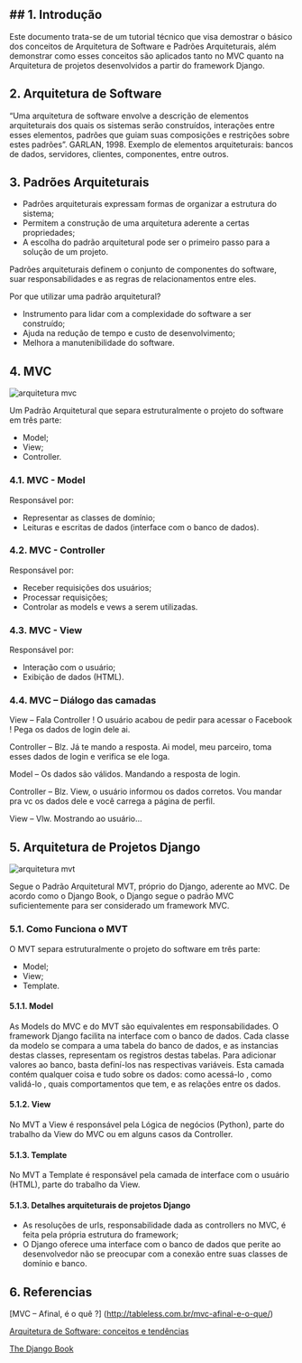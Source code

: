 ## ## 1. Introdução

Este documento trata-se de um tutorial técnico que visa demostrar o básico dos conceitos de Arquitetura de Software e Padrões Arquiteturais, além demonstrar como esses conceitos são aplicados tanto no MVC quanto na Arquitetura de projetos desenvolvidos a partir do framework Django.

## 2. Arquitetura de Software
“Uma arquitetura de software envolve a descrição de elementos arquiteturais dos quais os sistemas serão construídos, interações entre esses elementos, padrões que guiam suas composições e restrições sobre estes padrões”. GARLAN, 1998.
Exemplo de elementos arquiteturais: bancos de dados, servidores, clientes, componentes, entre outros.

## 3. Padrões Arquiteturais
* Padrões arquiteturais expressam formas de organizar a estrutura do sistema;
* Permitem a construção de uma arquitetura aderente a certas propriedades;
* A escolha do padrão arquitetural pode ser o primeiro passo para a solução de um projeto.

Padrões arquiteturais definem o conjunto de componentes do software, suar responsabilidades e as regras de relacionamentos entre eles.

Por que utilizar uma padrão arquitetural?
* Instrumento para lidar com a complexidade do software a ser construído;
* Ajuda na redução de tempo e custo de desenvolvimento;
* Melhora a manutenibilidade do software.

## 4. MVC

![arquitetura mvc](https://upload.wikimedia.org/wikipedia/commons/b/b5/ModelViewControllerDiagram2.svg)

Um Padrão Arquitetural que separa estruturalmente o projeto do software em três parte:

* Model;
* View;
* Controller.

### 4.1. MVC - Model

Responsável por:
* Representar as classes de domínio;
* Leituras e escritas de dados (interface com o banco de dados).

### 4.2. MVC - Controller

Responsável por:
* Receber requisições dos usuários;
* Processar requisições;
* Controlar as models e vews a serem utilizadas.

### 4.3. MVC - View

Responsável por:
* Interação com o usuário;
* Exibição de dados (HTML).

### 4.4. MVC – Diálogo das camadas

View – Fala Controller ! O usuário acabou de pedir para acessar o Facebook ! Pega os dados de login dele ai.

Controller – Blz. Já te mando a resposta. Ai model, meu parceiro, toma esses dados de login e verifica se ele loga.

Model – Os dados são válidos. Mandando a resposta de login.

Controller – Blz. View, o usuário informou os dados corretos. Vou mandar pra vc os dados dele e você carrega a página de perfil.

View – Vlw. Mostrando ao usuário…

## 5. Arquitetura de Projetos Django

![arquitetura mvt](http://wiki.expertiza.ncsu.edu/images/0/01/Django_arch.JPG)

Segue o Padrão Arquitetural MVT, próprio do Django, aderente ao MVC.
De acordo como o Django Book, o Django segue o padrão MVC suficientemente para ser considerado um framework MVC.

### 5.1. Como Funciona o MVT
O MVT separa estruturalmente o projeto do software em três parte:
* Model;
* View;
* Template.

#### 5.1.1. Model
As Models do MVC e do MVT são equivalentes em responsabilidades.
O framework Django facilita na interface com o banco de dados. Cada classe da modelo se compara a uma tabela do banco de dados, e as instancias destas classes, representam os registros destas tabelas. Para adicionar valores ao banco, basta definí-los nas respectivas variáveis.
Esta camada contém qualquer coisa e tudo sobre os dados: como acessá-lo , como validá-lo , quais comportamentos que tem, e as relações entre os dados.

#### 5.1.2. View
No MVT a View é responsável pela Lógica de negócios (Python), parte do trabalho da View do MVC ou em alguns casos da Controller.

#### 5.1.3. Template
No MVT a Template é responsável pela camada de interface com o usuário (HTML), parte do trabalho da View.

#### 5.1.3. Detalhes arquiteturais de projetos Django
* As resoluções de urls, responsabilidade dada as controllers no MVC, é feita pela própria estrutura do framework;
* O Django oferece uma interface com o banco de dados que perite ao desenvolvedor não se preocupar com a conexão entre suas classes de domínio e banco.

## 6. Referencias

[MVC – Afinal, é o quê ?] (http://tableless.com.br/mvc-afinal-e-o-que/)

[Arquitetura de Software: conceitos e tendências](http://www.inf.pucrs.br/jornada.facin/jafacin_2010/palestras/ArquiteturaDeSoftware.pdf)

[The Django Book](http://gsl.mit.edu/media/programs/south-africa-summer-2015/materials/djangobook.pdf)
